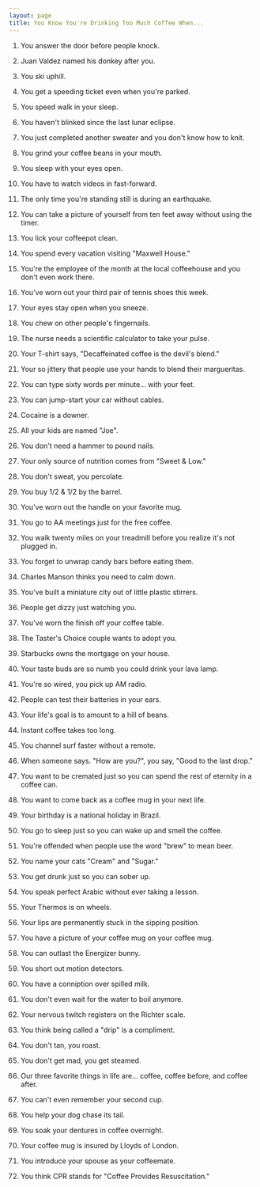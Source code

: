 ```yaml
---
layout: page
title: You Know You're Drinking Too Much Coffee When...
---
```

 
1. You answer the door before people knock. </p>

2. Juan Valdez named his donkey after you.</p>

3. You ski uphill.</p>

4. You get a speeding ticket even when you're parked.</p>

5. You speed walk in your sleep.</p>

6. You haven't blinked since the last lunar eclipse.</p>

7. You just completed another sweater and you don't know how to knit.</p>

8. You grind your coffee beans in your mouth.</p>

9. You sleep with your eyes open.</p>

10. You have to watch videos in fast-forward.</p>

11. The only time you're standing still is during an earthquake.</p>

12. You can take a picture of yourself from ten feet away without 
using the timer.</p>

13. You lick your coffeepot clean.</p>

14. You spend every vacation visiting "Maxwell House."</p>

15. You're the employee of the month at the local coffeehouse 
and you don't even work there.</p>

16. You've worn out your third pair of tennis shoes this week.</p>

17. Your eyes stay open when you sneeze.</p>

18. You chew on other people's fingernails.</p>

19. The nurse needs a scientific calculator to take your pulse.</p>

20. Your T-shirt says, "Decaffeinated coffee is the devil's blend."</p>

21. Your so jittery that people use your hands to blend their margueritas.</p>

22. You can type sixty words per minute... with your feet.</p>

23. You can jump-start your car without cables.</p>

24. Cocaine is a downer.</p>

25. All your kids are named "Joe".</p>

26. You don't need a hammer to pound nails.</p>

27. Your only source of nutrition comes from "Sweet &amp; Low."</p>

28. You don't sweat, you percolate.</p>

29. You buy 1/2 &amp; 1/2 by the barrel.</p>

30. You've worn out the handle on your favorite mug.</p>

31. You go to AA meetings just for the free coffee.</p>

32. You walk twenty miles on your treadmill before you realize it's not plugged in.</p>

33. You forget to unwrap candy bars before eating them.</p>

34. Charles Manson thinks you need to calm down.</p>

35. You've built a miniature city out of little plastic stirrers.</p>

36. People get dizzy just watching you.</p>

37. You've worn the finish off your coffee table.</p>

38. The Taster's Choice couple wants to adopt you.</p>

39. Starbucks owns the mortgage on your house.</p>

40. Your taste buds are so numb you could drink your lava lamp.</p>

41. You're so wired, you pick up AM radio.</p>

42. People can test their batteries in your ears.</p>

43. Your life's goal is to amount to a hill of beans.</p>

44. Instant coffee takes too long.</p>

45. You channel surf faster without a remote.</p>

46. When someone says. "How are you?", you say, "Good to the last drop."</p>

47. You want to be cremated just so you can spend the rest of eternity in a coffee can.</p>

48. You want to come back as a coffee mug in your next life.</p>

49. Your birthday is a national holiday in Brazil.</p>

50. You go to sleep just so you can wake up and smell the coffee.</p>

51. You're offended when people use the word "brew" to mean beer.</p>

52. You name your cats "Cream" and "Sugar."</p>

53. You get drunk just so you can sober up.</p>

54. You speak perfect Arabic without ever taking a lesson.</p>

55. Your Thermos is on wheels.</p>

56. Your lips are permanently stuck in the sipping position.</p>

57. You have a picture of your coffee mug on your coffee mug.</p>

58. You can outlast the Energizer bunny.</p>

59. You short out motion detectors.</p>

60. You have a conniption over spilled milk.</p>

61. You don't even wait for the water to boil anymore.</p>

62. Your nervous twitch registers on the Richter scale.</p>

63. You think being called a "drip" is a compliment.</p>

64. You don't tan, you roast.</p>

65. You don't get mad, you get steamed.</p>

66. Our three favorite things in life are... coffee, coffee before, and coffee after.</p>

67. You can't even remember your second cup.</p>

68. You help your dog chase its tail.</p>

69. You soak your dentures in coffee overnight.</p>

70. Your coffee mug is insured by Lloyds of London.</p>

71. You introduce your spouse as your coffeemate.</p>

72. You think CPR stands for "Coffee Provides Resuscitation." 
